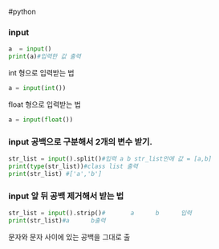 #python
### input
```python
a  = input()
print(a)#입력한 값 출력
```
int 형으로 입력받는 법
```python
a = input(int())
```
float 형으로 입력받는 법
```python
a = input(float())
```

### input 공백으로 구분해서 2개의 변수 받기.
```python
str_list = input().split()#입력 a b str_list안에 값 = [a,b]
print(type(str_list))#class list 출력
print(str_list) #['a','b']
```
### input 앞 뒤 공백 제거해서 받는 법
```python
str_list = input().strip()#       a      b      입력
print(str_list)#a      b출력
```
문자와 문자 사이에 있는 공백을 그대로 출
